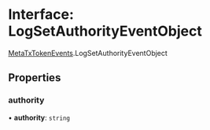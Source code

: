 # Interface: LogSetAuthorityEventObject

[MetaTxTokenEvents](../modules/MetaTxTokenEvents.md).LogSetAuthorityEventObject

## Properties

### authority

• **authority**: `string`
